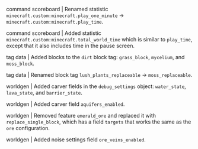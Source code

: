 command scoreboard | Renamed statistic `minecraft.custom:minecraft.play_one_minute` -> `minecraft.custom:minecraft.play_time`.

command scoreboard | Added statistic `minecraft.custom:minecraft.total_world_time` which is similar to `play_time`, except that it also includes time in the pause screen.

tag data | Added blocks to the `dirt` block tag: `grass_block`, `mycelium`, and `moss_block`.

tag data | Renamed block tag `lush_plants_replaceable` -> `moss_replaceable`.

worldgen | Added carver fields in the `debug_settings` object: `water_state`, `lava_state`, and `barrier_state`.

worldgen | Added carver field `aquifers_enabled`.

worldgen | Removed feature `emerald_ore` and replaced it with `replace_single_block`, which has a field `targets` that works the same as the `ore` configuration.

worldgen | Added noise settings field `ore_veins_enabled`.
